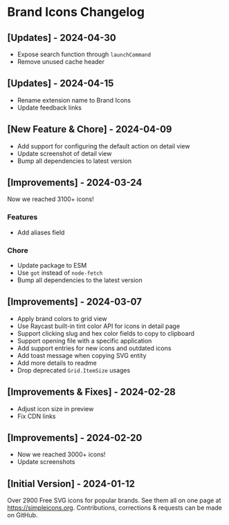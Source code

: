 # Brand Icons Changelog

## [Updates] - 2024-04-30

- Expose search function through `launchCommand`
- Remove unused cache header

## [Updates] - 2024-04-15

- Rename extension name to Brand Icons
- Update feedback links

## [New Feature & Chore] - 2024-04-09

- Add support for configuring the default action on detail view
- Update screenshot of detail view
- Bump all dependencies to latest version

## [Improvements] - 2024-03-24

Now we reached 3100+ icons!

### Features

- Add aliases field

### Chore

- Update package to ESM
- Use `got` instead of `node-fetch`
- Bump all dependencies to the latest version

## [Improvements] - 2024-03-07

- Apply brand colors to grid view
- Use Raycast built-in tint color API for icons in detail page
- Support clicking slug and hex color fields to copy to clipboard
- Support opening file with a specific application
- Add support entries for new icons and outdated icons
- Add toast message when copying SVG entity
- Add more details to readme
- Drop deprecated `Grid.ItemSize` usages

## [Improvements & Fixes] - 2024-02-28

- Adjust icon size in preview
- Fix CDN links

## [Improvements] - 2024-02-20

- Now we reached 3000+ icons!
- Update screenshots

## [Initial Version] - 2024-01-12

Over 2900 Free SVG icons for popular brands. See them all on one page at https://simpleicons.org. Contributions, corrections & requests can be made on GitHub.
